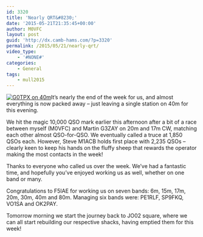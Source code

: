 ```yaml
---
id: 3320
title: 'Nearly QRT&#8230;'
date: '2015-05-21T21:35:45+00:00'
author: M0VFC
layout: post
guid: 'http://dx.camb-hams.com/?p=3320'
permalink: /2015/05/21/nearly-qrt/
video_type:
    - '#NONE#'
categories:
    - General
tags:
    - mull2015
---
```


[![G0TPX on 40m](http://dx.camb-hams.com/wp-content/uploads/2015/05/IMG_0395-300x200.jpg)](http://dx.camb-hams.com/wp-content/uploads/2015/05/IMG_0395.jpg)It’s nearly the end of the week for us, and almost everything is now packed away – just leaving a single station on 40m for this evening.

We hit the magic 10,000 QSO mark earlier this afternoon after a bit of a race between myself (M0VFC) and Martin G3ZAY on 20m and 17m CW, matching each other almost QSO-for-QSO. We eventually called a truce at 1,850 QSOs each. However, Steve M1ACB holds first place with 2,235 QSOs – clearly keen to keep his hands on the fluffy sheep that rewards the operator making the most contacts in the week!

Thanks to everyone who called us over the week. We’ve had a fantastic time, and hopefully you’ve enjoyed working us as well, whether on one band or many.

Congratulations to F5IAE for working us on seven bands: 6m, 15m, 17m, 20m, 30m, 40m and 80m. Managing six bands were: PE1RLF, SP9FKQ, VO1SA and OK2PAY.

Tomorrow morning we start the journey back to JO02 square, where we can all start rebuilding our respective shacks, having emptied them for this week!